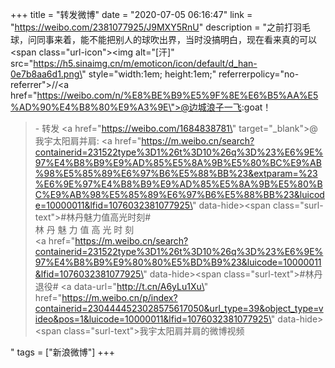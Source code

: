 +++
title = "转发微博"
date = "2020-07-05 06:16:47"
link = "https://weibo.com/2381077925/J9MXY5RnU"
description = "之前打羽毛球，问同事来着，能不能把别人的球吹出界，当时没搞明白，现在看来真的可以<span class=\"url-icon\"><img alt=\"[汗]\" src=\"https://h5.sinaimg.cn/m/emoticon/icon/default/d_han-0e7b8aa6d1.png\" style=\"width:1em; height:1em;\" referrerpolicy=\"no-referrer\"></span>//<a href=\"https://weibo.com/n/%E8%BE%B9%E5%9F%8E%E6%B5%AA%E5%AD%90%E4%B8%80%E9%A3%9E\">@边城浪子一飞</a>:goat！<br><blockquote> - 转发 <a href=\"https://weibo.com/1684838781\" target=\"_blank\">@我宇太阳肩并肩</a>: <a href=\"https://m.weibo.cn/search?containerid=231522type%3D1%26t%3D10%26q%3D%23%E6%9E%97%E4%B8%B9%E9%AD%85%E5%8A%9B%E5%80%BC%E9%AB%98%E5%85%89%E6%97%B6%E5%88%BB%23&extparam=%23%E6%9E%97%E4%B8%B9%E9%AD%85%E5%8A%9B%E5%80%BC%E9%AB%98%E5%85%89%E6%97%B6%E5%88%BB%23&luicode=10000011&lfid=1076032381077925\" data-hide><span class=\"surl-text\">#林丹魅力值高光时刻#</span></a><br>林 丹 魅 力 值 高 光 时 刻<br><a href=\"https://m.weibo.cn/search?containerid=231522type%3D1%26t%3D10%26q%3D%23%E6%9E%97%E4%B8%B9%E9%80%80%E5%BD%B9%23&luicode=10000011&lfid=1076032381077925\" data-hide><span class=\"surl-text\">#林丹退役#</span></a> <a data-url=\"http://t.cn/A6yLu1Xu\" href=\"https://m.weibo.cn/p/index?containerid=2304444523028575617050&url_type=39&object_type=video&pos=1&luicode=10000011&lfid=1076032381077925\" data-hide><span class=\"surl-text\">我宇太阳肩并肩的微博视频</span></a> </blockquote>"
tags = ["新浪微博"]
+++
